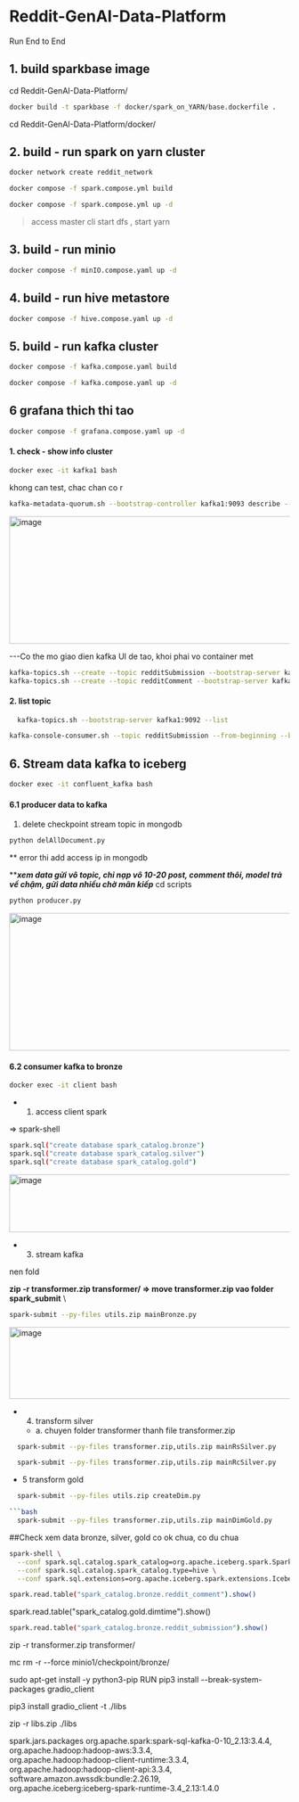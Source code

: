 # Reddit-GenAI-Data-Platform
Run End to End
## 1. build sparkbase image

cd Reddit-GenAI-Data-Platform/

```bash
docker build -t sparkbase -f docker/spark_on_YARN/base.dockerfile .
```

cd Reddit-GenAI-Data-Platform/docker/
## 2. build - run spark on yarn cluster

```bash
docker network create reddit_network
```
```bash
docker compose -f spark.compose.yml build
```

```bash
docker compose -f spark.compose.yml up -d
``` 
> access master cli start dfs , start yarn

## 3. build - run minio
```bash
docker compose -f minIO.compose.yaml up -d

```

## 4. build - run hive metastore


```bash
docker compose -f hive.compose.yaml up -d
```

## 5. build - run kafka cluster
```bash
docker compose -f kafka.compose.yaml build
```

```bash
docker compose -f kafka.compose.yaml up -d
```
## 6 grafana  thich thi tao
```bash
docker compose -f grafana.compose.yaml up -d
```
#### 1. check - show info cluster 

```bash
docker exec -it kafka1 bash
```

khong can test, chac chan co r
```bash
kafka-metadata-quorum.sh --bootstrap-controller kafka1:9093 describe --status
```
<img width="1160" height="229" alt="image" src="https://github.com/user-attachments/assets/b15217dc-4e5e-4e87-b500-b509526e5045" />

---Co the mo giao dien kafka UI de tao, khoi phai vo container met
```bash
kafka-topics.sh --create --topic redditSubmission --bootstrap-server kafka1:9092 --replication-factor 2
kafka-topics.sh --create --topic redditComment --bootstrap-server kafka1:9092 --replication-factor 2
```


#### 2. list topic
```bash
  kafka-topics.sh --bootstrap-server kafka1:9092 --list
```

```bash
kafka-console-consumer.sh --topic redditSubmission --from-beginning --bootstrap-server kafka1:9092
```


## 6. Stream data kafka to iceberg
```bash
docker exec -it confluent_kafka bash
```

#### 6.1 producer data to kafka

1. delete checkpoint stream topic in mongodb

```bash
python delAllDocument.py
```
** error thi add access ip in mongodb

*****xem data gửi vô topic, chỉ nạp vô 10-20 post, comment thôi, model trả về chậm, gửi data nhiều chờ mãn kiếp***
cd scripts

```bash
python producer.py
```
<img width="1148" height="247" alt="image" src="https://github.com/user-attachments/assets/7c3aa258-525d-4f47-afad-98e3c217c3b9" />


#### 6.2 consumer kafka to bronze 
```bash
docker exec -it client bash
```

- 1. access client spark

=> spark-shell
```bash
spark.sql("create database spark_catalog.bronze")
spark.sql("create database spark_catalog.silver")
spark.sql("create database spark_catalog.gold")

```
<img width="626" height="104" alt="image" src="https://github.com/user-attachments/assets/55f21c7b-3430-4165-a032-fda0cec3c08c" />

- 3. stream kafka

nen fold

**zip -r transformer.zip transformer/ => move transformer.zip vao folder spark_submit**
\



```bash
spark-submit --py-files utils.zip mainBronze.py
```
<img width="792" height="129" alt="image" src="https://github.com/user-attachments/assets/759db55e-8fe9-402c-bb9d-5b28d2a628a8" />

- 4. transform silver
  - a. chuyen folder transformer thanh file transformer.zip
```bash
  spark-submit --py-files transformer.zip,utils.zip mainRsSilver.py
```
```bash
  spark-submit --py-files transformer.zip,utils.zip mainRcSilver.py
```
- 5 transform gold

```bash
  spark-submit --py-files utils.zip createDim.py

```bash
  spark-submit --py-files transformer.zip,utils.zip mainDimGold.py
```

##Check xem data bronze, silver, gold co ok chua, co du chua
     
```bash
spark-shell \
  --conf spark.sql.catalog.spark_catalog=org.apache.iceberg.spark.SparkSessionCatalog \
  --conf spark.sql.catalog.spark_catalog.type=hive \
  --conf spark.sql.extensions=org.apache.iceberg.spark.extensions.IcebergSparkSessionExtensions
```

```bash
spark.read.table("spark_catalog.bronze.reddit_comment").show()
```
spark.read.table("spark_catalog.gold.dimtime").show()

```bash
spark.read.table("spark_catalog.bronze.reddit_submission").show()
```


zip -r transformer.zip transformer/


mc rm -r --force minio1/checkpoint/bronze/

sudo apt-get install -y python3-pip
RUN pip3 install --break-system-packages gradio_client


pip3 install gradio_client -t ./libs

zip -r libs.zip ./libs


spark.jars.packages org.apache.spark:spark-sql-kafka-0-10_2.13:3.4.4, \
org.apache.hadoop:hadoop-aws:3.3.4, \
org.apache.hadoop:hadoop-client-runtime:3.3.4, \
org.apache.hadoop:hadoop-client-api:3.3.4, \
software.amazon.awssdk:bundle:2.26.19, \
org.apache.iceberg:iceberg-spark-runtime-3.4_2.13:1.4.0






